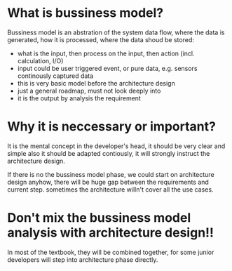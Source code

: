 # What is bussiness model?

Bussiness model is an abstration of the system data flow, where the data is generated, how it is processed, where the data shoud be stored:
- what is the input, then process on the input, then action (incl. calculation, I/O)
- input could be user triggered event, or pure data, e.g. sensors continously captured data
- this is very basic model before the architecture design
- just a general roadmap, must not look deeply into
- it is the output by analysis the requirement

# Why it is neccessary or important?

It is the mental concept in the developer's head, it should be very clear and simple also it should be adapted contiously, it will strongly instruct the architecture design.

If there is no the bussiness model phase, we could start on architecture design anyhow, there will be huge gap between the requirements and current step. sometimes the architecture willn't cover all the use cases.

# Don't mix the bussiness model analysis with architecture design!!

In most of the textbook, they will be combined together, for some junior developers will step into architecture phase directly.